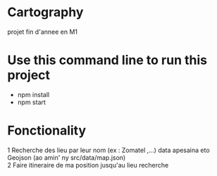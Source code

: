 # Cartography
projet fin d'annee en M1

# Use this command line to run this project  
* npm install  
* npm start  

# Fonctionality  
1 Recherche des lieu par leur nom (ex : Zomatel ,...) data apesaina eto Geojson (ao amin' ny src/data/map.json)  
2 Faire itineraire de ma position jusqu'au lieu recherche  
